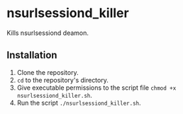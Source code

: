 # nsurlsessiond_killer
Kills nsurlsessiond deamon.

## Installation
1. Clone the repository.
2. ```cd``` to the repository's directory.
3. Give executable permissions to the script file
    ```chmod +x nsurlsessiond_killer.sh```.
4. Run the script ```./nsurlsessiond_killer.sh```.